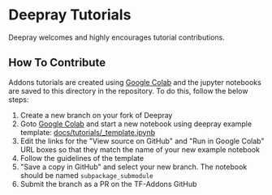# Deepray Tutorials

Deepray welcomes and highly encourages tutorial contributions.


## How To Contribute

Addons tutorials are created using [Google Colab](https://colab.research.google.com/) 
and the jupyter notebooks are saved to this directory in the repository. To do 
this, follow the below steps:

1. Create a new branch on your fork of Deepray
2. Goto [Google Colab](https://colab.research.google.com/) and start a new 
notebook using deepray example template:
[docs/tutorials/_template.ipynb](_template.ipynb)
3. Edit the links for the "View source on GitHub" and "Run in Google Colab" 
URL boxes so that they match the name of your new example notebook
4. Follow the guidelines of the template
5. "Save a copy in GitHub" and select your new branch. The notebook should be 
named `subpackage_submodule`
6. Submit the branch as a PR on the TF-Addons GitHub
